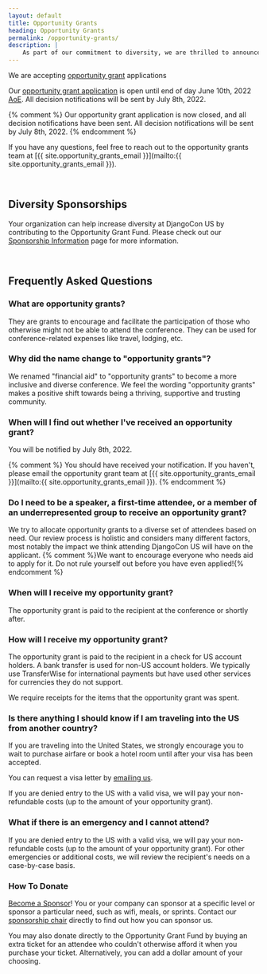 ```yaml
---
layout: default
title: Opportunity Grants
heading: Opportunity Grants
permalink: /opportunity-grants/
description: |
    As part of our commitment to diversity, we are thrilled to announce that we will be supporting individuals who need opportunity grants to attend DjangoCon US.
---
```


We are accepting [opportunity grant](https://2022.djangocon.us/opportunity-grants/) applications

Our <a href="{{site.opportunity_grant_application}}">opportunity grant application</a> is open until end of day June 10th, 2022 [AoE](https://time.is/compare/0000_10_June_2022_in_Anywhere_on_Earth).
All decision notifications will be sent by July 8th, 2022.

{% comment %}
Our opportunity grant application is now closed, and all decision notifications have been sent.
All decision notifications will be sent by July 8th, 2022.
{% endcomment %}

If you have any questions, feel free to reach out to the opportunity grants team at [{{ site.opportunity_grants_email }}](mailto:{{ site.opportunity_grants_email }}).

<br>

## Diversity Sponsorships

Your organization can help increase diversity at DjangoCon US by contributing to the Opportunity Grant Fund.
Please check out our [Sponsorship Information](/sponsors/information/) page for more information.

<br>

## Frequently Asked Questions

### What are opportunity grants?
They are grants to encourage and facilitate the participation of those who otherwise might not be able to attend the conference.
They can be used for conference-related expenses like travel, lodging, etc.

### Why did the name change to "opportunity grants"?
We renamed "financial aid" to "opportunity grants" to become a more inclusive and diverse conference.
We feel the wording "opportunity grants" makes a positive shift towards being a thriving, supportive and trusting community.

### When will I find out whether I've received an opportunity grant?

You will be notified by July 8th, 2022.

{% comment %}
You should have received your notification. If you haven't, please email the opportunity grant team at [{{ site.opportunity_grants_email }}](mailto:{{ site.opportunity_grants_email }}).
{% endcomment %}

### Do I need to be a speaker, a first-time attendee, or a member of an underrepresented group to receive an opportunity grant?

We try to allocate opportunity grants to a diverse set of attendees based on need.
Our review process is holistic and considers many different factors, most notably the impact we think attending DjangoCon US will have on the applicant.
{% comment %}We want to encourage everyone who needs aid to apply for it. Do not rule yourself out before you have even applied!{% endcomment %}

### When will I receive my opportunity grant?

The opportunity grant is paid to the recipient at the conference or shortly after.

### How will I receive my opportunity grant?

The opportunity grant is paid to the recipient in a check for US account holders.
A bank transfer is used for non-US account holders.
We typically use TransferWise for international payments but have used other services for currencies they do not support.

We require receipts for the items that the opportunity grant was spent.

### Is there anything I should know if I am traveling into the US from another country?

If you are traveling into the United States, we strongly encourage you to wait to purchase airfare or book a hotel room until after your visa has been accepted.

You can request a visa letter by <a href="mailto:{{site.visa_email}}">emailing us</a>.

If you are denied entry to the US with a valid visa, we will pay your non-refundable costs (up to the amount of your opportunity grant).

### What if there is an emergency and I cannot attend?

If you are denied entry to the US with a valid visa, we will pay your non-refundable costs (up to the amount of your opportunity grant).
For other emergencies or additional costs, we will review the recipient's needs on a case-by-case basis.

### How To Donate

[Become a Sponsor](/sponsors/information/)! You or your company can sponsor at a specific level or sponsor a particular need, such as wifi, meals, or sprints.
Contact our <a href="mailto:{{site.sponsors_email}}">sponsorship chair</a> directly to find out how you can sponsor us.

You may also donate directly to the Opportunity Grant Fund by buying an extra ticket for an attendee who couldn't otherwise afford it when you purchase your ticket. Alternatively, you can add a dollar amount of your choosing.
